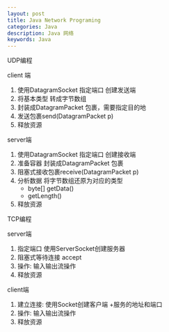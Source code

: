 ```yaml
---
layout: post
title: Java Network Programing
categories: Java
description: Java 网络
keywords: Java
---
```



UDP编程

client 端
1. 使用DatagramSocket  指定端口 创建发送端
2. 将基本类型  转成字节数组
3. 封装成DatagramPacket 包裹，需要指定目的地
4. 发送包裹send​(DatagramPacket p)  
5. 释放资源

server端
1. 使用DatagramSocket  指定端口 创建接收端
2. 准备容器 封装成DatagramPacket 包裹
3. 阻塞式接收包裹receive​(DatagramPacket p)
4. 分析数据    将字节数组还原为对应的类型
    *   byte[]  getData​()
    *   getLength​()
5. 释放资源

TCP编程

server端
1. 指定端口 使用ServerSocket创建服务器
2. 阻塞式等待连接 accept
3. 操作: 输入输出流操作
4. 释放资源 

client端
1. 建立连接: 使用Socket创建客户端 +服务的地址和端口
2. 操作: 输入输出流操作
3. 释放资源 

